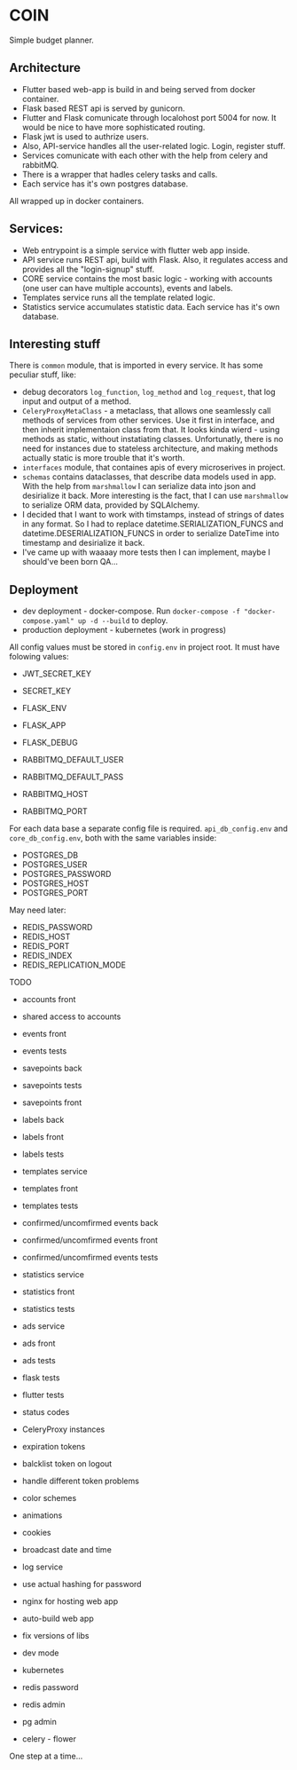 # COIN
Simple budget planner.

## Architecture
* Flutter based web-app is build in and being served from docker container.
* Flask based REST api is served by gunicorn.
* Flutter and Flask comunicate through localohost port 5004 for now. It would be nice to have more sophisticated routing.
* Flask jwt is used to authrize users.
* Also, API-service handles all the user-related logic. Login, register stuff.
* Services comunicate with each other with the help from celery and rabbitMQ.
* There is a wrapper that hadles celery tasks and calls.
* Each service has it's own postgres database.

All wrapped up in docker containers.

## Services:
* Web entrypoint is a simple service with flutter web app inside.
* API service runs REST api, build with Flask. Also, it regulates access and provides all the "login-signup" stuff.
* CORE service contains the most basic logic - working with accounts (one user can have multiple accounts), events and labels.
* Templates service runs all the template related logic.
* Statistics service accumulates statistic data.
Each service has it's own database. 

## Interesting stuff

There is `common` module, that is imported in every service. It has some peculiar stuff, like:
* debug decorators `log_function`, `log_method` and `log_request`, that log input and output of a method.
* `CeleryProxyMetaClass` - a metaclass, that allows one seamlessly call methods of services from other services. Use it first in interface, and then inherit implementaion class from that. It looks kinda wierd - using methods as static, without instatiating classes. Unfortunatly, there is no need for instances due to stateless architecture, and making methods actually static is more trouble that it's worth. 
* `interfaces` module, that containes apis of every microserives in project.
* `schemas` contains dataclasses, that describe data models used in app. With the help from `marshmallow` I can serialize data into json and desirialize it back. More interesting is the fact, that I can use `marshmallow` to serialize ORM data, provided by SQLAlchemy.
* I decided that I want to work with timstamps, instead of strings of dates in any format. So I had to replace datetime.SERIALIZATION_FUNCS and datetime.DESERIALIZATION_FUNCS in order to serialize DateTime into timestamp and desirialize it back.
* I've came up with waaaay more tests then I can implement, maybe I should've been born QA...

## Deployment
* dev deployment - docker-compose. Run `docker-compose -f "docker-compose.yaml" up -d --build` to deploy.
* production deployment - kubernetes (work in progress)

All config values must be stored in `config.env` in project root. It must have folowing values:

* JWT_SECRET_KEY
* SECRET_KEY
* FLASK_ENV
* FLASK_APP
* FLASK_DEBUG

* RABBITMQ_DEFAULT_USER
* RABBITMQ_DEFAULT_PASS
* RABBITMQ_HOST
* RABBITMQ_PORT

For each data base a separate config file is required.
`api_db_config.env` and `core_db_config.env`, both with the same variables inside:

* POSTGRES_DB
* POSTGRES_USER
* POSTGRES_PASSWORD
* POSTGRES_HOST
* POSTGRES_PORT

May need later:

* REDIS_PASSWORD
* REDIS_HOST
* REDIS_PORT
* REDIS_INDEX
* REDIS_REPLICATION_MODE

TODO
* accounts front
* shared access to accounts

* events front
* events tests

* savepoints back
* savepoints tests
* savepoints front

* labels back
* labels front
* labels tests

* templates service
* templates front
* templates tests

* confirmed/uncomfirmed events back
* confirmed/uncomfirmed events front
* confirmed/uncomfirmed events tests

* statistics service
* statistics front
* statistics tests

* ads service
* ads front
* ads tests

* flask tests
* flutter tests

* status codes
* CeleryProxy instances
* expiration tokens
* balcklist token on logout
* handle different token problems

* color schemes
* animations
* cookies

* broadcast date and time
* log service 

* use actual hashing for password
* nginx for hosting web app

* auto-build web app
* fix versions of libs
* dev mode
* kubernetes

* redis password
* redis admin
* pg admin
* celery - flower

One step at a time...